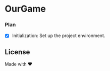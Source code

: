 # OurGame

### Plan

- [x] Initialization: Set up the project environment.

## License

Made with ❤️